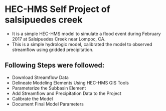 # HEC-HMS Self Project of salsipuedes creek
- It is a simple HEC-HMS model to simulate a flood event during February 2017 at Salsipuedes Creek near Lompoc, CA. 
- This is a simple hydrologic model, calibrated the model to observed streamflow using gridded precipitation.

 ## Following Steps were followed:  
- Download Streamflow Data
- Delineate Modeling Elements Using HEC-HMS GIS Tools
- Parameterize the Subbasin Element
- Add Streamflow and Precipitation Data to the Project
- Calibrate the Model
- Document Final Model Parameters

